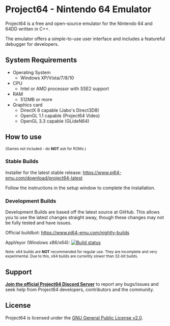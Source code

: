 # Project64 - Nintendo 64 Emulator

Project64 is a free and open-source emulator for the Nintendo 64 and 64DD written in C++.

The emulator offers a simple-to-use user interface and includes a featureful debugger for developers.

## System Requirements

* Operating System
  * Windows XP/Vista/7/8/10
* CPU
  * Intel or AMD processor with SSE2 support
* RAM
  * 512MB or more
* Graphics card
  * DirectX 8 capable (Jabo's Direct3D8)
  * OpenGL 1.1 capable (Project64 Video)
  * OpenGL 3.3 capable (GLideN64)

## How to use

<sub>(Games not included - do **NOT** ask for ROMs.)</sub>

### Stable Builds

Installer for the latest stable release: https://www.pj64-emu.com/download/project64-latest

Follow the instructions in the setup window to complete the installation.

### Development Builds

Development Builds are based off the latest source at GitHub. This allows you to use the latest changes straight away, though these changes may not be fully tested and have issues.

Official buildbot: https://www.pj64-emu.com/nightly-builds

AppVeyor (Windows x86/x64): [![Build status](https://ci.appveyor.com/api/projects/status/sbtwyhaexslyhgx3?svg=true
)](https://ci.appveyor.com/project/project64/project64/branch/master)

<sub>Note: x64 builds are **NOT** recommended for regular use. They are incomplete and very experimental. Due to this, x64 builds are currently _slower_ than 32-bit builds.</sub>

## Support

[**Join the official Project64 Discord Server**](https://discord.gg/ys69Dak) to report any bugs/issues and seek help from Project64 developers, contributors and the community.

## License

Project64 is licensed under the
[GNU General Public License v2.0](https://www.gnu.org/licenses/old-licenses/gpl-2.0.en.html).
